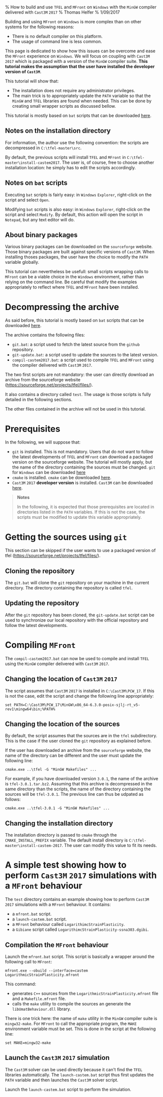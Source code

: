 % How to build and use `TFEL` and `MFront` on `Windows` with the `MinGW` compiler delivered with `Cast3M` `2017`
% Thomas Helfer
% 1/09/2017

Building and using `MFront` on `Windows` is more complex than on other
systems for the following reasons:

- There is no default compiler on this platform.
- The usage of command line is less common.

This page is dedicated to show how this issues can be overcome and
ease the `MFront` experience on `Windows`. We will focus on coupling
with `Cast3M` `2017` which is packaged with a version of the `MinGW`
compiler suite. **This tutorial makes the assumption that the user
have installed the developer version of `Cast3M`**.

This tutorial will show that:

- The installation does not require any administrator privileges.
- The main trick is to appropriately update the `PATH` variable so
  that the `MinGW` and `TFEL` libraries are found when needed. This
  can be done by creating small wrapper scripts as discussed bellow.

This tutorial is mostly based on `bat` scripts that can be downloaded
[here](downloads/windows-install-scripts.tar.bz2).

## Notes on the installation directory

For information, the author use the following convention: the scripts
are decompressed in `C:\tfel-master\src`.

By default, the previous scripts will install `TFEL` and `MFront` in
`C:\tfel-master\install-castem2017`. The user is, of course, free to
choose another installation location: he simply has to edit the
scripts accordingly.

## Notes on `bat` scripts

Executing `bat` scripts is fairly easy: in `Windows` `Explorer`,
right-click on the script and select `Open`.

Modifying `bat` scripts is also easy: in `Windows` `Explorer`,
right-click on the script and select `Modify`. By default, this action
will open the script in `Notepad`, but any text editor will do.

## About binary packages

Various binary packages can be downloaded on the `sourceforge`
website. Those binary packages are built against specific versions of
`Cast3M`. When installing thoses packages, the user have the choice to
modify the `PATH` variable globally.

This tutorial can nevertheless be usefull: small scripts wrapping
calls to `MFront` can be a viable choice in the `Windows` environment,
rather than relying on the command line. Be careful that modify the
examples appropriately to reflect where `TFEL` and `MFront` have been
installed.

# Decompressing the archive

As said before, this tutorial is mostly based on `bat` scripts that
can be downloaded [here](downloads/windows-install-scripts.tar.bz2).

The archive contains the following files:

- `git.bat`: a script used to fetch the latest source from the
  `github` repository.
- `git-update.bat`: a script used to update the sources to the latest
  version.
- `compil-castem2017.bat`: a script used to compile `TFEL` and
  `MFront` using the compiler delivered with `Cast3M` `2017`.

The two first scripts are not mandatory: the user can directly
download an archive from the sourceforge website
(<https://sourceforge.net/projects/tfel/files/>).

It also contains a directory called `test`. The usage is those scripts
is fully detailed in the following sections.

The other files contained in the archive will not be used in this
tutorial.

# Prerequisites

In the following, we will suppose that:

- `git` is installed. This is not mandatory. Users that do not want to
  follow the latest developments of `TFEL` and `MFront` can download a
  packaged version on the sourceforge website. The tutorial will
  mostly apply, but the name of the directory containing the sources
  must be changed. `git` for `Windows` can be downloaded
  [here](https://git-scm.com/download/win)
- `cmake` is installed. `cmake` can be downloaded
  [here](https://cmake.org/download/).
- `Cast3M` `2017` **developer version** is installed. `Cast3M` can be
  downloaded [here](http://www-cast3m.cea.fr/index.php?xml=download1).

> **Notes**
>
> In the following, it is expected that those prerequisites are
> located in directories listed in the `PATH` variables. If this is
> not the case, the scripts must be modified to update this variable
> appropriately.

# Getting the sources using `git`

This section can be skipped if the user wants to use a packaged
version of tfel (<https://sourceforge.net/projects/tfel/files/>).

## Cloning the repository

The `git.bat` will clone the `git` repository on your machine in the
current directory. The directory containing the repository is called
`tfel`.

## Updating the repository

After the `git` repository has been cloned, the `git-update.bat`
script can be used to synchronize our local repository with the
official repository and follow the latest developments.

# Compiling `MFront`

The `compil-castem2017.bat` can now be used to compile and install
`TFEL` using the `MinGW` compiler delivered with `Cast3M` `2017`.

## Changing the location of `Cast3M` `2017`

The script assumes that `Cast3M` `2017` is installed in
`C:\Cast3M\PCW_17`. If this is not the case, edit the script and
change the following line appropriately:

~~~~{.bash}
set PATH=C:\Cast3M\PCW_17\MinGW\x86_64-6.3.0-posix-sjlj-rt_v5-rev1\mingw64\bin;%PATH%
~~~~

## Changing the location of the sources

By default, the script assumes that the sources are in the `tfel`
subdirectory. This is the case if the user cloned the `git` repository
as explained before.

If the user has downloaded an archive from the `sourceforge` website,
the name of the directory can be different and the user must update
the following line:

~~~~{.bat}
cmake.exe ..\tfel -G "MinGW Makefiles" ...
~~~~

For example, if you have downloaded version `3.0.1`, the name of the
archive is `tfel-3.0.1.tar.bz2`. Assuming that this archive is
decompressed in the same directory than the scripts, the name of the
directory containing the sources will be `tfel-3.0.1`. The previous
line can thus be udpated as follows:

~~~~{.bat}
cmake.exe ..\tfel-3.0.1 -G "MinGW Makefiles" ...
~~~~

## Changing the installation directory

The installation directory is passed to `cmake` through the
`CMAKE_INSTALL_PREFIX` variable. The default install directory is
`C:\tfel-master\install-castem-2017`. The user can modify this value
to fit its needs.

# A simple test showing how to perform `Cast3M` `2017` simulations with a `MFront` behaviour

The `test` directory contains an example showing how to perform
`Cast3M` `2017` simulations with a `MFront` behaviour. It contains:

- a `mfront.bat` script.
- a `launch-castem.bat` script.
- a `MFront` behaviour called `LogarithimcStrainPlasticity`.
- a `Gibiane` script called `LogarithimcStrainPlasticity-ssna303.dgibi`.

## Compilation the `MFront` behaviour

Launch the `mfront.bat` script. This script is basically a wrapper
around the following call to `MFront`:

~~~~{.bash}
mfront.exe --obuild --interface=castem LogarithmicStrainPlasticity.mfront
~~~~

This command:

- generates `C++` sources from the
  `LogarithmicStrainPlasticity.mfront` file and a `Makefile.mfront`
  file.
- calls the `make` utility to compile the sources an generate the
  `libUmatBehaviour.dll` library.

There is one trick here: the name of `make` utility in the `MinGW`
compiler suite is `mingw32-make`. For `MFront` to call the appropriate
program, the `MAKE` environment variable must be set. This is done in
the script at the following line:

~~~~{.bash}
set MAKE=mingw32-make
~~~~

## Launch the `Cast3M` `2017` simulation

The `Cast3M` solver can be used directly because it can't find the
`TFEL` libraries automatically. The `launch-castem.bat` script thus
first updates the `PATH` variable and then launches the `Cast3M`
solver script.

Launch the `launch-castem.bat` script to perform the simulation.

<!-- Local IspellDict: english -->
